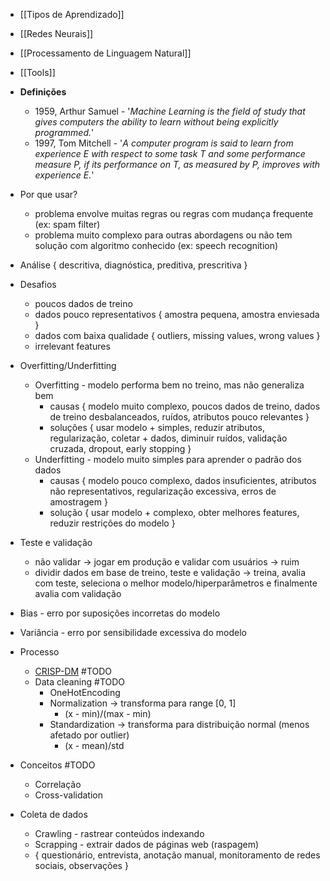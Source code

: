 * [[Tipos de Aprendizado]]
* [[Redes Neurais]]
* [[Processamento de Linguagem Natural]]
* [[Tools]]

* **Definições**
	* 1959, Arthur Samuel - '*Machine Learning is the field of study that gives computers the ability to learn without being explicitly programmed.*'
	* 1997, Tom Mitchell - '*A computer program is said to learn from experience E with respect to some task T and some performance measure P, if its performance on T, as measured by P, improves with experience E.*'
* Por que usar?
	* problema envolve muitas regras ou regras com mudança frequente (ex: spam filter)
	* problema muito complexo para outras abordagens ou não tem solução com algoritmo conhecido (ex: speech recognition)
* Análise { descritiva, diagnóstica, preditiva, prescritiva }
* Desafios
	* poucos dados de treino
	* dados pouco representativos { amostra pequena, amostra enviesada }
	* dados com baixa qualidade { outliers, missing values, wrong values }
	* irrelevant features
* Overfitting/Underfitting
	* Overfitting - modelo performa bem no treino, mas não generaliza bem
		* causas { modelo muito complexo, poucos dados de treino, dados de treino desbalanceados, ruídos, atributos pouco relevantes }
		* soluções { usar modelo + simples, reduzir atributos, regularização, coletar + dados, diminuir ruídos, validação cruzada, dropout, early stopping }
	* Underfitting - modelo muito simples para aprender o padrão dos dados
		* causas { modelo pouco complexo, dados insuficientes, atributos não representativos, regularização excessiva, erros de amostragem }
		* solução { usar modelo + complexo, obter melhores features, reduzir restrições do modelo }
* Teste e validação
	* não validar -> jogar em produção e validar com usuários -> ruim
	* dividir dados em base de treino, teste e validação -> treina, avalia com teste, seleciona o melhor modelo/hiperparâmetros e finalmente avalia com validação
* Bias - erro por suposições incorretas do modelo
* Variância - erro por sensibilidade excessiva do modelo
* Processo
	* [CRISP-DM](https://docs.google.com/presentation/d/18mJD0kUBMCaQDzhhJb-CLZsmjjjCWG5KsQUCFcvGtU0/edit?usp=sharing) #TODO
	* Data cleaning #TODO
		* OneHotEncoding
		* Normalization -> transforma para range [0, 1]
			* (x - min)/(max - min)
		* Standardization -> transforma para distribuição normal (menos afetado por outlier)
			* (x - mean)/std
* Conceitos #TODO
	* Correlação
	* Cross-validation
* Coleta de dados
	* Crawling - rastrear conteúdos indexando
	* Scrapping - extrair dados de páginas web (raspagem)
	* { questionário, entrevista, anotação manual, monitoramento de redes sociais, observações }